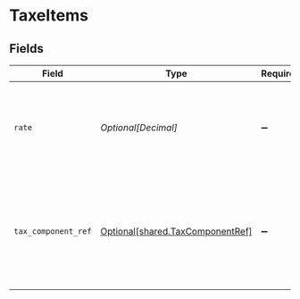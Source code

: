 # TaxeItems


## Fields

| Field                                                                                           | Type                                                                                            | Required                                                                                        | Description                                                                                     |
| ----------------------------------------------------------------------------------------------- | ----------------------------------------------------------------------------------------------- | ----------------------------------------------------------------------------------------------- | ----------------------------------------------------------------------------------------------- |
| `rate`                                                                                          | *Optional[Decimal]*                                                                             | :heavy_minus_sign:                                                                              | Tax amount on order line sale as available from source commerce platform.                       |
| `tax_component_ref`                                                                             | [Optional[shared.TaxComponentRef]](../../models/shared/taxcomponentref.md)                      | :heavy_minus_sign:                                                                              | Taxes rates reference object depending on the rates being available on source commerce package. |